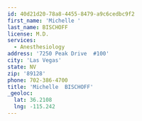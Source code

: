 ```yaml
---
id: 40d21d20-78a8-4455-8479-a9c6cedbc9f2
first_name: 'Michelle '
last_name: BISCHOFF
license: M.D.
services:
  - Anesthesiology
address: '7250 Peak Drive  #100'
city: 'Las Vegas'
state: NV
zip: '89128'
phone: 702-386-4700
title: 'Michelle  BISCHOFF'
_geoloc:
  lat: 36.2108
  lng: -115.242
---
```

